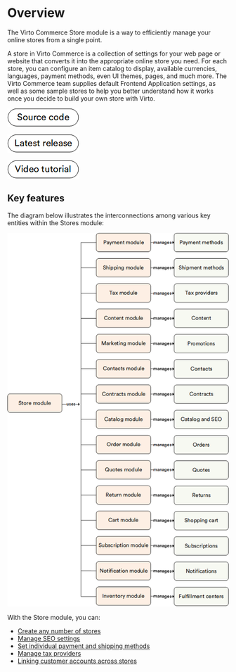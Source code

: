 ﻿# Overview

The Virto Commerce Store module is a way to efficiently manage your online stores from a single point.

A store in Virto Commerce is a collection of settings for your web page or website that converts it into the appropriate online store you need. For each store, you can configure an item catalog to display, available currencies, languages, payment methods, even UI themes, pages, and much more. The Virto Commerce team supplies default Frontend Application settings, as well as some sample stores to help you better understand how it works once you decide to build your own store with Virto.

[![Source code](media/source_code.png)](https://github.com/VirtoCommerce/vc-module-store)

[![Download](media/latest_release.png)](https://github.com/VirtoCommerce/vc-module-store/releases)

[![video tutorial](media/video-tutorial-button.png)](https://youtu.be/BJ9EKH2OCzQ?si=2XEGzzKv0liXnVhT)

## Key features

The diagram below illustrates the interconnections among various key entities within the Stores module:

![Pricing key entities](media/key-entities.png)

With the Store module, you can:

* [Create any number of stores](adding-new-store.md)
* [Manage SEO settings](configuring-store.md#SEO)
* [Set individual payment and shipping methods](configuring-store.md)
* [Manage tax providers](configuring-store.md)
* [Linking customer accounts across stores](configuring-store.md)

